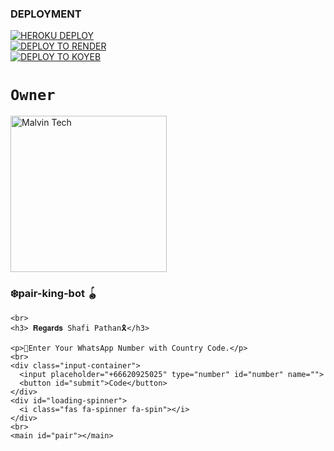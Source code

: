 
### DEPLOYMENT
 
<a href='https://dashboard.heroku.com/new?template=https://github.com/Shafiullah90/king-bot-session' target="_blank"><img alt='HEROKU DEPLOY' src='https://img.shields.io/badge/-HEROKU DEPLOY-black?style=for-the-badge&logo=heroku&logoColor=white'/>
 <br>
<a href='https://dashboard.render.com' target="_blank">
    <img alt='DEPLOY TO RENDER' src='https://img.shields.io/badge/-DEPLOY TO RENDER-black?style=for-the-badge&logo=render&logoColor=white'/>
</a>
 <br>
<a href='https://app.koyeb.com' target="_blank">
    <img alt='DEPLOY TO KOYEB' src='https://img.shields.io/badge/-DEPLOY TO KOYEB-black?style=for-the-badge&logo=koyeb&logoColor=white'/>
</a>


# `Owner`

 <a href="https://github.com/Shafiullah90"><img src="https://github.com/Shafiullah90.png" width="250" height="250" alt="Malvin Tech"/></a>


 
<h3>❄️pair-king-bot 🪀</h3>
    
    <br>
    <h3> 𝐑𝐞𝐠𝐚𝐫𝐝𝐬 Shafi Pathan🎗</h3>
    
    <p>🔢Enter Your WhatsApp Number with Country Code.</p>
    <br>
    <div class="input-container">
      <input placeholder="+66620925025" type="number" id="number" name="">
      <button id="submit">Code</button>
    </div>
    <div id="loading-spinner">
      <i class="fas fa-spinner fa-spin"></i>
    </div>
    <br>
    <main id="pair"></main>
  </div>
